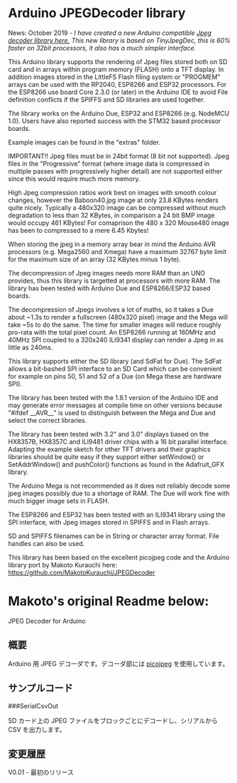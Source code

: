 Arduino JPEGDecoder library
===========

News: October 2019 - *I have created a new Arduino compatible [Jpeg decoder library here.](https://github.com/Bodmer/TJpg_Decoder) This new library is based on TinyJpegDec, this is 60% faster on 32bit processors, it also has a much simpler interface.*

This Arduino library supports the rendering of Jpeg files stored both on SD card and in arrays within program memory (FLASH) onto a TFT display. In addition images stored in the LittleFS Flash filing system or "PROGMEM" arrays can be used with the RP2040, ESP8266 and ESP32 processors. For the ESP8266 use board Core 2.3.0 (or later) in the Arduino IDE to avoid File definition conflicts if the SPIFFS and SD libraries are used together.

The library works on the Arduino Due, ESP32 and ESP8266 (e.g. NodeMCU 1.0). Users have also reported success with the STM32 based processor boards.

Example images can be found in the "extras" folder.

IMPORTANT!!
Jpeg files must be in 24bit format (8 bit not supported). Jpeg files in the "Progressive" format (where image data is compressed in multiple passes with progressively higher detail) are not supported either since this would require much more memory.

High Jpeg compression ratios work best on images with smooth colour changes, however the Baboon40.jpg image at only 23.8 KBytes renders quite nicely. Typically a 480x320 image can be compressed without much degradation to less than 32 KBytes, in comparison a 24 bit BMP image would occupy 461 KBytes!  For comaprison the 480 x 320 Mouse480 image has been to compressed to a mere 6.45 Kbytes!

When storing the jpeg in a memory array bear in mind the Arduino AVR processors (e.g. Mega2560 and Xmega) have a maximum 32767 byte limit for the maximum size of an array (32 KBytes minus 1 byte).

The decompression of Jpeg images needs more RAM than an UNO provides, thus this library is targetted at processors with more RAM. The library has been tested with Arduino Due and ESP8266/ESP32 based boards.

The decompression of Jpegs involves a lot of maths, so it takes a Due about ~1.3s to render a fullscreen (480x320 pixel) image and the Mega will take ~5s to do the same. The time for smaller images will reduce roughly pro-rata with the total pixel count. An ESP8266 running at 160MHz and 40MHz SPI coupled to a 320x240 ILI9341 display can render a Jpeg in as little as 240ms.

This library supports either the SD library (and SdFat for Due). The SdFat allows a bit-bashed SPI interface to an SD Card which can be convenient for example on pins 50, 51 and 52 of a Due (on Mega these are hardware SPI).

The library has been tested with the 1.8.1 version of the Arduino IDE and may generate error messages at compile time on other versions because "#ifdef \_\_AVR\_\_" is used to distinguish between the Mega and Due and select the correct libraries.

The library has been tested with 3.2" and 3.0" displays based on the HX8357B, HX8357C and ILI9481 driver chips with a 16 bit parallel interface.  Adapting the example sketch for other TFT drivers and their graphics libraries should be quite easy if they support either setWindow() or SetAddrWindow() and pushColor() functions as found in the Adafruit_GFX library.

The Arduino Mega is not recommended as it does not reliably decode some jpeg images possibly due to a shortage of RAM.  The Due will work fine with much bigger image sets in FLASH.

The ESP8266 and ESP32 has been tested with an ILI9341 library using the SPI interface, with Jpeg images stored in SPIFFS and in Flash arrays.

SD and SPIFFS filenames can be in String or character array format. File handles can also be used.

This library has been based on the excellent picojpeg code and the Arduino library port by Makoto Kurauchi here:
https://github.com/MakotoKurauchi/JPEGDecoder


Makoto's original Readme below:
==============================

JPEG Decoder for Arduino

概要
----
Arduino 用 JPEG デコーダです。デコーダ部には [picojpeg](https://code.google.com/p/picojpeg/) を使用しています。

サンプルコード
----
###SerialCsvOut

SD カード上の JPEG ファイルをブロックごとにデコードし、シリアルから CSV を出力します。

変更履歴
----
V0.01 - 最初のリリース

